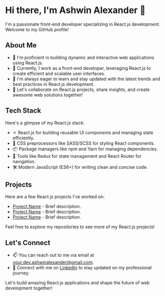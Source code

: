 # Hi there, I'm Ashwin Alexander 👋

I'm a passionate front-end developer specializing in React.js development. Welcome to my GitHub profile!

## About Me

- 🚀 I'm proficient in building dynamic and interactive web applications using React.js.
- 💼 Currently, I work as a front-end developer, leveraging React.js to create efficient and scalable user interfaces.
- 🌱 I'm always eager to learn and stay updated with the latest trends and best practices in React.js development.
- 💬 Let's collaborate on React.js projects, share insights, and create awesome web solutions together!

## Tech Stack

Here's a glimpse of my React.js stack:

- ⚛️ React.js for building reusable UI components and managing state efficiently.
- 🎨 CSS preprocessors like SASS/SCSS for styling React components.
- 📦 Package managers like npm and Yarn for managing dependencies.
- 🧰 Tools like Redux for state management and React Router for navigation.
- 🛠 Modern JavaScript (ES6+) for writing clean and concise code.

## Projects

Here are a few React.js projects I've worked on:

- [Project Name](link) - Brief description.
- [Project Name](link) - Brief description.
- [Project Name](link) - Brief description.

Feel free to explore my repositories to see more of my React.js projects!

## Let's Connect

- 📫 You can reach out to me via email at [your.dev.ashwinalexander@gmail.com](mailto:dev.ashwinalexander@gmail.com).
- 🔗 Connect with me on [LinkedIn](https://www.linkedin.com/public-profile/settings?trk=d_flagship3_profile_self_view_public_profile) to stay updated on my professional journey.

Let's build amazing React.js applications and shape the future of web development together!
